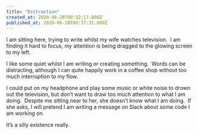 ```yaml
---
title: "Distraction"
created_at: 2020-06-28T00:32:17.000Z
published_at: 2020-06-28T00:37:31.000Z
---
```

I am sitting here, trying to write whilst my wife watches television.  I am finding it hard to focus, my attention is being dragged to the glowing screen to my left.

I like some quiet whilst I am writing or creating something.  Words can be distracting, although I can quite happily work in a coffee shop without too much interruption to my flow.

I could put on my headphone and play some music or white noise to drown out the television, but don’t want to draw too much attention to what I am doing.  Despite me sitting near to her, she doesn’t know what I am doing.  If she asks, I will pretend I am writing a message on Slack about some code I am working on.

It’s a silly existence really.
